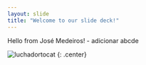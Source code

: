 ```yaml
---
layout: slide
title: "Welcome to our slide deck!"
---
```


Hello from José Medeiros! - adicionar abcde

![luchadortocat](https://octodex.github.com/images/luchadortocat.png)
{: .center}
